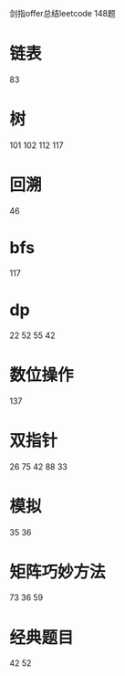 剑指offer总结leetcode 148题
# 链表
83

# 树
101
102
112
117

# 回溯
46

# bfs
117


# dp
22
52
55
42

# 数位操作
137

# 双指针
26
75
42
88
33

# 模拟
35
36

# 矩阵巧妙方法
73
36
59

# 经典题目
42
52
